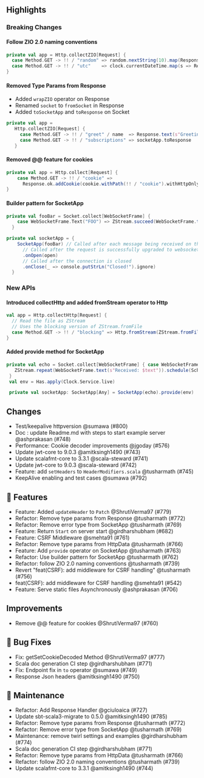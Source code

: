 ## Highlights
### Breaking Changes
 #### Follow ZIO 2.0 naming conventions
  ```scala
 private val app = Http.collectZIO[Request] {
    case Method.GET -> !! / "random" => random.nextString(10).map(Response.text(_))
    case Method.GET -> !! / "utc"    => clock.currentDateTime.map(s => Response.text(s.toString))
  }
```

 #### Removed Type Params from Response
 - Added `wrapZIO` operator on Response
 - Renamed `socket` to `fromSocket` in Response
 - Added `toSocketApp` and `toResponse` on Socket
 ```scala
private val app =
    Http.collectZIO[Request] {
      case Method.GET -> !! / "greet" / name  => Response.text(s"Greetings ${name}!").wrapZIO
      case Method.GET -> !! / "subscriptions" => socketApp.toResponse
    }
```

 #### Removed @@ feature for cookies
```scala
private val app = Http.collect[Request] {
    case Method.GET -> !! / "cookie" =>
      Response.ok.addCookie(cookie.withPath(!! / "cookie").withHttpOnly)
}
```
 #### Builder pattern for SocketApp
```scala
private val fooBar = Socket.collect[WebSocketFrame] {
    case WebSocketFrame.Text("FOO") => ZStream.succeed(WebSocketFrame.text("BAR"))
  }

private val socketApp = {
    SocketApp(fooBar) // Called after each message being received on the channel
      // Called after the request is successfully upgraded to websocket
      .onOpen(open)
      // Called after the connection is closed
      .onClose(_ => console.putStrLn("Closed!").ignore)
  }
```

### New APIs
 #### Introduced collectHttp and added fromStream operator to Http
   ```scala
  val app = Http.collectHttp[Request] {
     // Read the file as ZStream
     // Uses the blocking version of ZStream.fromFile
     case Method.GET -> !! / "blocking" => Http.fromStream(ZStream.fromFile(Paths.get("README.md")))
 }
 ```
 #### Added provide method for SocketApp
 ```scala
 private val echo = Socket.collect[WebSocketFrame] { case WebSocketFrame.Text(text) =>
    ZStream.repeat(WebSocketFrame.text(s"Received: $text")).schedule(Schedule.spaced(1 second)).take(3)
  }
  val env = Has.apply(Clock.Service.live)

  private val socketApp: SocketApp[Any] = SocketApp(echo).provide(env)
```

## Changes

- Test/keepalive httpversion @sumawa (#800)
- Doc : update Readme.md with steps to start example server @ashprakasan (#748)
- Performance: Cookie decoder improvements @jgoday (#576)
- Update jwt-core to 9.0.3 @amitksingh1490 (#743)
- Update scalafmt-core to 3.3.1 @scala-steward (#741)
- Update jwt-core to 9.0.3 @scala-steward (#742)
- Feature: add `setHeaders` to `HeaderModifiers.scala` @tusharmath (#745)
- KeepAlive enabling and test cases @sumawa (#792)

## 🚀 Features

- Feature: Added `updateHeader` to `Patch` @ShrutiVerma97 (#779)
- Refactor: Remove type params from Response @tusharmath (#772)
- Refactor: Remove error type from SocketApp @tusharmath (#769)
- Feature: Return `Start` on server start @girdharshubham (#682)
- Feature: CSRF Middleware @smehta91 (#761)
- Refactor: Remove type params from HttpData @tusharmath (#766)
- Feature: Add `provide` operator on SocketApp @tusharmath (#763)
- Refactor: Use builder pattern for SocketApp @tusharmath (#762)
- Refactor: follow ZIO 2.0 naming conventions @tusharmath (#739)
- Revert "feat(CSRF): add middleware for CSRF handling" @tusharmath (#756)
- feat(CSRF): add middleware for CSRF handling @smehta91 (#542)
- Feature: Serve static files Asynchronously @ashprakasan (#706)

## Improvements

- Remove @@ feature for cookies @ShrutiVerma97 (#760)

## 🐛 Bug Fixes

- Fix: getSetCookieDecoded Method @ShrutiVerma97 (#777)
- Scala doc generation CI step @girdharshubham (#771)
-  Fix: Endpoint fix in `to` operator @sumawa (#749)
- Response Json headers @amitksingh1490 (#750)

## 🧰 Maintenance

- Refactor: Add Response Handler @gciuloaica (#727)
- Update sbt-scala3-migrate to 0.5.0 @amitksingh1490 (#785)
- Refactor: Remove type params from Response @tusharmath (#772)
- Refactor: Remove error type from SocketApp @tusharmath (#769)
- Maintenance: remove twirl settings and examples @girdharshubham (#774)
- Scala doc generation CI step @girdharshubham (#771)
- Refactor: Remove type params from HttpData @tusharmath (#766)
- Refactor: follow ZIO 2.0 naming conventions @tusharmath (#739)
- Update scalafmt-core to 3.3.1 @amitksingh1490 (#744)
